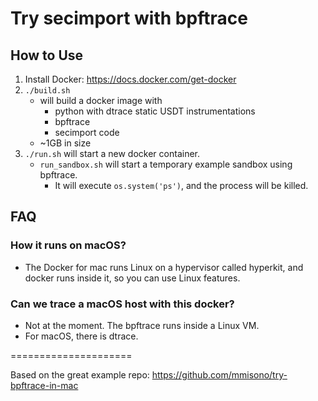# Try secimport with bpftrace

## How to Use

1. Install Docker: https://docs.docker.com/get-docker
2. `./build.sh`
    - will build a docker image with
        - python with dtrace static USDT instrumentations
        - bpftrace
        - secimport code
    - ~1GB in size
3. `./run.sh` will start a new docker container.
    - `run_sandbox.sh` will start a temporary example sandbox using bpftrace.
      -   It will execute `os.system('ps')`, and the process will be killed.


## FAQ

### How it runs on macOS?
- The Docker for mac runs Linux on a hypervisor called hyperkit, and docker runs inside it, so you can use Linux features.

### Can we trace a macOS host with this docker?
- Not at the moment. The bpftrace runs inside a Linux VM. 
- For macOS, there is dtrace.

=====================

Based on the great example repo: https://github.com/mmisono/try-bpftrace-in-mac
